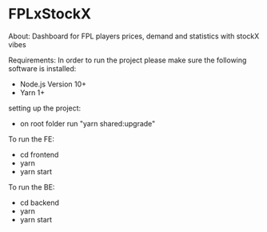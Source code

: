 # FPLxStockX
About:
Dashboard for FPL players prices, demand and  statistics with stockX vibes

Requirements:
In order to run the project please make sure the following software is installed:
- Node.js Version 10+
- Yarn 1+

setting up the project:
 - on root folder run "yarn shared:upgrade"
  
To run the FE:  
 - cd frontend
 - yarn
 - yarn start
 
 To run the BE:
 - cd backend
 - yarn
 - yarn start
 